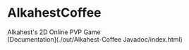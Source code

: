 # AlkahestCoffee
Alkahest's 2D Online PVP Game  
[Documentation](./out/Alkahest-Coffee Javadoc/index.html)
